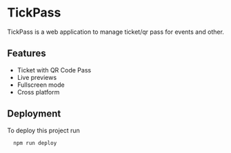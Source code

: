 
# TickPass
TickPass is a web application to manage ticket/qr pass for events and other.




## Features

- Ticket with QR Code Pass
- Live previews
- Fullscreen mode
- Cross platform


## Deployment

To deploy this project run

```bash
  npm run deploy
```

